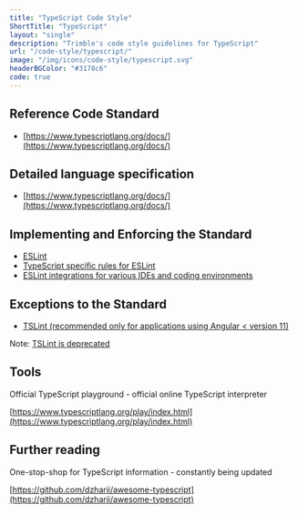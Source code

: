 ```yaml
---
title: "TypeScript Code Style"
ShortTitle: "TypeScript"
layout: "single"
description: "Trimble's code style guidelines for TypeScript"
url: "/code-style/typescript/"
image: "/img/icons/code-style/typescript.svg"
headerBGColor: "#3178c6"
code: true
---
```


## Reference Code Standard

- [https://www.typescriptlang.org/docs/](https://www.typescriptlang.org/docs/)

## Detailed language specification

- [https://www.typescriptlang.org/docs/](https://www.typescriptlang.org/docs/)

## Implementing and Enforcing the Standard

- [ESLint](https://eslint.org/)
- [TypeScript specific rules for ESLint](https://github.com/typescript-eslint/typescript-eslint)
- [ESLint integrations for various IDEs and coding environments](https://eslint.org/docs/user-guide/integrations)

## Exceptions to the Standard

- [TSLint (recommended only for applications using Angular &lt; version 11)](https://palantir.github.io/tslint/)

Note: [TSLint is deprecated](https://www.infoq.com/news/2019/02/tslint-deprecated-eslint/)

## Tools

Official TypeScript playground - official online TypeScript interpreter

[https://www.typescriptlang.org/play/index.html](https://www.typescriptlang.org/play/index.html)

## Further reading

One-stop-shop for TypeScript information - constantly being updated

[https://github.com/dzharii/awesome-typescript](https://github.com/dzharii/awesome-typescript)
